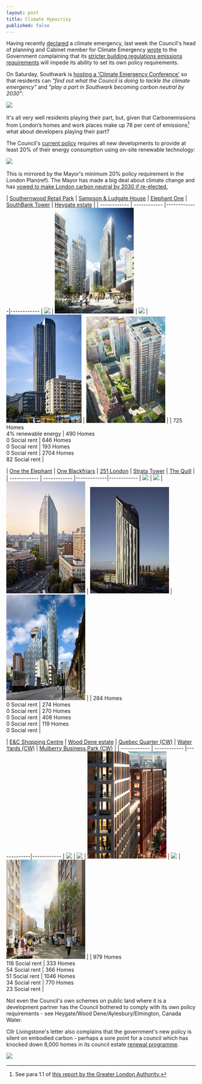 ```yaml
---
layout: post
title: Climate Hypocrisy
published: false
---
```


Having recently [declared](https://www.southwark.gov.uk/news/2019/apr/southwark-council-declares-climate-change-emergency) a climate emergency, last week the Council's head of planning and Cabinet member for Climate Emergency [wrote](https://twitter.com/Livingstone_RJ/status/1225512725448622081) to the Government complaining that its [stricter building regulations emissions requirements](https://www.architectsjournal.co.uk/news/move-to-change-the-regs-to-slash-emissions-in-all-new-housing/10044639.article) will impede its ability to set its own policy requirements.

On Saturday, Southwark is [hosting a 'Climate Emergency Conference'](https://www.southwark.gov.uk/engagement-and-consultations/empowering-communities/community-conference) so that residents can _"find out what the Council is doing to tackle the climate emergency"_ and _"play a part in Southwark becoming carbon neutral by 2030"_:

![](https://www.southwark.gov.uk/_images/pageside/11993/Conference%20Poster.jpg)

It's all very well residents playing their part, but, given that Carbonemissions from London’s homes and work places make up 78 per cent of emissions[^1] what about developers playing their part?

The Council's [current policy](https://www.southwark.gov.uk/assets/attach/1820/Sustainable_Design_and_Construction_SPD.pdf) requires all new developments to provide at least 20% of their energy consumption using on-site renewable technology:

![](http://35percent.org/img/sustainabilityspd.png)

This is mirrored by the Mayor's minimum 20% policy requirement in the London Plan(ref). The Mayor has made a big deal about climate change and has [vowed to make London carbon neutral by 2030 if re-elected.](https://www.theguardian.com/politics/2020/jan/17/sadiq-khan-vows-to-make-london-carbon-neutral-by-2030-if-re-elected-mayor) 




| [Southernwood Retail Park](http://35percent.org/2019-05-27-southernwood-retail-park/) | [Sampson & Ludgate House](http://35percent.org/ludgate-and-sampson/) | [Elephant One](/tribeca-square) | [SouthBank Tower](http://www.london-se1.co.uk/news/view/8222) | [Heygate estate](http://35percent.org/affordable-housing/) | 
| ------------ | ------------ |-------------|------------
| <img src="http://35percent.org/img/southernwoodretailpark.jpg" width="210"> | <img src="/img/slhouse.jpg" width="210"> | <img src="http://35percent.org/img/elone.jpg" width="210"> | <img src="/img/sbanktower.jpg" width="200"> | <img src="/img/epark.jpg" width="210"> |
| 725 Homes<br>4% renewable energy | 490 Homes<br>0 Social rent | 646 Homes<br> 0 Social rent | 193 Homes<br>0 Social rent | 2704 Homes<br>82 Social rent |

| [One the Elephant](/one-the-elephant) | [One Blackfriars](/one-blackfriars/) | [251 London](/eileen-house) | [Strata Tower](/strata-tower) | [The Quill](/the-quill) | 
| ------------ | ------------ |-------------|------------
| <img src="http://35percent.org/img/otetrumptower.jpg" width="210"> | <img src="http://35percent.org/img/obcgi.jpg" width="210"> | <img src="/img/251london.jpg" width="210"> | <img src="/img/stower.jpg" width="210"> | <img src="/img/quill.jpg" width="210"> |
| 284 Homes<br>0 Social rent | 274 Homes<br> 0 Social rent | 270 Homes<br>0 Social rent | 408 Homes<br>0 Social rent | 119 Homes<br>0 Social rent |

| [E&C Shopping Centre](/shopping-centre) | [Wood Dene estate](/wood-dene-estate-regeneration/) | [Quebec Quarter (CW)](http://35percent.org/canada-water/#quebec-quarter) | [Water Yards (CW)](http://35percent.org/canada-water/#canada-water-sites-ce) | [Mulberry Business Park (CW)](http://35percent.org/canada-water/#former-mulberry-business-park) | 
| ------------ | ------------ |-------------|------------
| <img src="http://35percent.org/img/shopcentre.jpg" width="210"> | <img src="http://35percent.org/img/wooddene500.jpg" width="210"> | <img src="/img/quebecquarter.jpg" width="210"> | <img src="https://crappistmartin.github.io/images/canadawater.png" width="210"> | <img src="/img/Mulberry.jpg" width="210"> |
| 979 Homes<br>116 Social rent | 333 Homes<br> 54 Social rent | 366 Homes<br>51 Social rent | 1046 Homes<br>34 Social rent | 770 Homes<br>23 Social rent |

Not even the Council's own schemes on public land where it is a development partner has the Council bothered to comply with its own policy requirements - see Heygate/Wood Dene/Aylesbury/Elmington, Canada Water. 

Cllr Livingstone's letter also complains that the government's new policy is silent on embodied carbon - perhaps a sore point for a council which has knocked down 8,000 homes in its council estate [renewal programme](http://35percent.org/great-estates).

![](http://35percent.org/img/pj-strata.gif)

[^1]: See para 1.1 of [this report by the Greater London Authority.](https://www.london.gov.uk/sites/default/files/2019_cof_survey_results_final_0.pdf)

